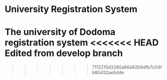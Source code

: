 # University Registration System
The university of Dodoma registration system
<<<<<<< HEAD
Edited from develop branch
=======

>>>>>>> 7112210d3280a66a92b9dfb7c04fb60d32ae5dde
